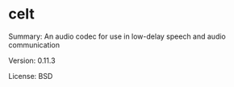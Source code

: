 #          celt
 
Summary:       An audio codec for use in low-delay speech and audio communication
 
Version:       0.11.3
 
License:       BSD
 
